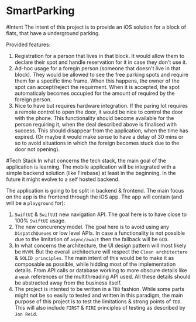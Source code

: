 # SmartParking

#Intent
The intent of this project is to provide an iOS solution for a block of flats, that have a underground parking.

Provided features:
1. Registration for a person that lives in that block. It would allow them to declare their spot and handle reservation for it in case they don't use it.
2. Ad-hoc usage for a foregin person (someone that doesn't live in that block). They would be allowed to see the free parking spots and require them for a specific time frame. When this happens, the owner of the spot can accept/reject the requirment. When it is accepted, the spot automaticaly becomes occupied for the amount of required by the foreign person.
3. Nice to have but requires hardware integration. If the paring lot requires a remote control to open the door, it would be nice to control the door with the phone. This functionality should become available for the person requiring it, when the deal described above is finalised with success. This should disappear from the application, when the time has expired. (Or maybe it would make sense to have a delay of 30 mins or so to avoid situations in which the foreign becomes stuck due to the door not opening).

#Tech Stack
In what concerns the tech stack, the main goal of the application is learning. The mobile application will be integrated with a simple backend solution (like Firebase) at least in the beginning. In the future it might evolve to a self hosted backend.

The application is going to be split in backend & frontend. The main focus on the app is the frontend through the iOS app. The app will contain (and will be a `playground` for):

1. `SwiftUI` & `SwiftUI` new navigation API. The goal here is to have close to 100% `SwiftUI` usage.
2. The new concurency model. The goal here is to avoid using any `DispatchQueues` or low level APIs. In case a functionality is not possible due to the limitation of `async/await` then the fallback will be `GCD`.
3. In what concerns the architecture, the UI design pattern will most likely be `MVVM`. But the overall architecture will respect the `Clean architecture` & `SOLID principles`. The main intent of this would be to make it as composable as possible, while hidding most of the implementation details. From API calls or database working to more obscure details like a `weak` references or the multithreading API used. All these details should be abstracted away from the business itself.
4. The project is intented to be written in a `TDD` fashion. While some parts might not be so easily to tested and written in this paradigm, the main purpose of this project is to test the limitations & strong points of `TDD`. This will also include `FIRST` & `FIRE` principles of testing as described by `Jon Reid`.
